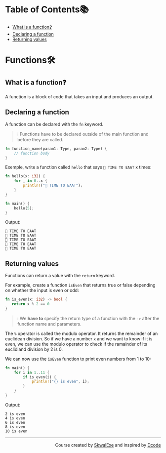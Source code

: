 # Table of Contents📚
- [What is a function❓](#what-is-a-function)
- [Declaring a function](#declaring-a-function)
- [Returning values](#returning-values)

# Functions🛠️
## What is a function❓
A function is a block of code that takes an input and produces an output.
## Declaring a function
A function can be declared with the `fn` keyword.
> ℹ️ Functions have to be declared outside of the main function and before they are called.
```rust
fn function_name(param1: Type, param2: Type) {
    // function body
}
```

Exemple, write a function called `hello` that says `🔔 TIME TO EAAT` x times:
```rust
fn hello(x: i32) {
    for _ in 0..x {
        println!("🔔 TIME TO EAAT");
    }
}

fn main() {
    hello(5);
}
```
Output:
```
🔔 TIME TO EAAT
🔔 TIME TO EAAT
🔔 TIME TO EAAT
🔔 TIME TO EAAT
🔔 TIME TO EAAT
```

## Returning values
Functions can return a value with the `return` keyword.

For example, create a function `isEven` that returns true or false depending on whether the input is even or odd:
```rust
fn is_even(x: i32) -> bool {
   return x % 2 == 0
}
```
> ℹ️ We **have to** specify the return type of a function with the `->`  after the function name and parameters.

The `%` operator is called the modulo operator. It returns the remainder of an euclidean division.
So if we have a number `x` and we want to know if it is even, we can use the modulo operator to check if the ramainder of its euclidiand division by 2 is 0.

We can now use the `isEven` function to print even numbers from 1 to 10:
```rust
fn main() {
    for i in 1..11 {
        if is_even(i) {
            println!("{} is even", i);
        }
    }
}
```
Output:
```
2 is even
4 is even
6 is even
8 is even
10 is even
```

<!--
---

<p align="right"><a href="https://github.com/SkwalExe/learn-rust/tree/main/course/functions">Next Section ⏭️</a></p>
-->

---

<p align="right">Course created by <a href="https://github.com/SkwalExe/" target="_blank">SkwalExe</a> and inspired by <a href="https://www.youtube.com/watch?v=vOMJlQ5B-M0&list=PLVvjrrRCBy2JSHf9tGxGKJ-bYAN_uDCUL" target="_blank">Dcode</a></p>